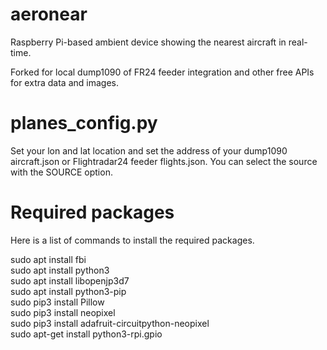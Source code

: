 # aeronear

Raspberry Pi-based ambient device showing the nearest aircraft in real-time.

Forked for local dump1090 of FR24 feeder integration and other free APIs for extra data and images.

# planes_config.py

Set your lon and lat location and set the address of your dump1090 aircraft.json or Flightradar24 feeder flights.json. You can select the source with the SOURCE option.


# Required packages

Here is a list of commands to install the required packages.

sudo apt install fbi<br>
sudo apt install python3<br>
sudo apt install libopenjp3d7<br>
sudo apt install python3-pip<br>
sudo pip3 install Pillow<br>
sudo pip3 install neopixel<br>
sudo pip3 install adafruit-circuitpython-neopixel<br>
sudo apt-get install python3-rpi.gpio<br>